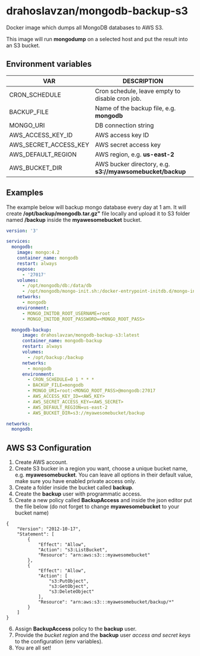 # drahoslavzan/mongodb-backup-s3

Docker image which dumps all MongoDB databases to AWS S3.

This image will run **mongodump** on a selected host and put the result into an S3 bucket.

## Environment variables

|           VAR           |          DESCRIPTION         |
|-------------------------|------------------------------|
|  CRON_SCHEDULE          | Cron schedule, leave empty to disable cron job. |
|  BACKUP_FILE            | Name of the backup file, e.g. **mongodb** |
|  MONGO_URI              | DB connection string |
|  AWS_ACCESS_KEY_ID      | AWS access key ID |
|  AWS_SECRET_ACCESS_KEY  | AWS secret access key |
|  AWS_DEFAULT_REGION     | AWS region, e.g. **us-east-2** |
|  AWS_BUCKET_DIR         | AWS bucker directory, e.g. **s3://myawsomebucket/backup** |

## Examples

The example below will backup mongo database every day at 1 am. It will create **/opt/backup/mongodb.tar.gz"** file locally and upload it to S3 folder named **/backup** inside the **myawesomebucket** bucket.

```yml
version: '3'

services:
  mongodb:
    image: mongo:4.2
    container_name: mongodb
    restart: always
    expose:
      - '27017'
    volumes:
      - /opt/mongodb/db:/data/db
      - /opt/mongodb/mongo-init.sh:/docker-entrypoint-initdb.d/mongo-init.sh:ro
    networks:
      - mongodb
    environment:
      - MONGO_INITDB_ROOT_USERNAME=root
      - MONGO_INITDB_ROOT_PASSWORD=<MONGO_ROOT_PASS>

  mongodb-backup:
      image: drahoslavzan/mongodb-backup-s3:latest
      container_name: mongodb-backup
      restart: always
      volumes:
        - /opt/backup:/backup
      networks:
        - mongodb
      environment:
        - CRON_SCHEDULE=0 1 * * *
        - BACKUP_FILE=mongodb
        - MONGO_URI=root:<MONGO_ROOT_PASS>@mongodb:27017
        - AWS_ACCESS_KEY_ID=<AWS_KEY>
        - AWS_SECRET_ACCESS_KEY=<AWS_SECRET>
        - AWS_DEFAULT_REGION=us-east-2
        - AWS_BUCKET_DIR=s3://myawesomebucket/backup

networks:
  mongodb:
```

## AWS S3 Configuration

1. Create AWS account.
2. Create S3 bucker in a region you want, choose a unique bucket name, e.g. **myawesomebucket**. You can leave all options in their default value, make sure you have enabled private access only.
3. Create a folder inside the bucket called **backup**.
4. Create the **backup** user with programmatic access.
5. Create a new policy called **BackupAccess** and inside the json editor put the file below (do not forget to change **myawesomebucket** to your bucket name)

```
{
    "Version": "2012-10-17",
    "Statement": [
        {
            "Effect": "Allow",
            "Action": "s3:ListBucket",
            "Resource": "arn:aws:s3:::myawesomebucket"
        },
        {
            "Effect": "Allow",
            "Action": [
                "s3:PutObject",
                "s3:GetObject",
                "s3:DeleteObject"
            ],
            "Resource": "arn:aws:s3:::myawesomebucket/backup/*"
        }
    ]
}
```
6. Assign **BackupAccess** policy to the **backup** user.
7. Provide the *bucket region* and the **backup** user *access and secret keys* to the configuration (env variables).
8. You are all set!
